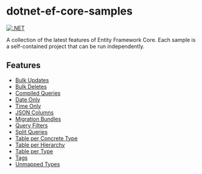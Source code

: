 # dotnet-ef-core-samples

[![.NET](https://github.com/danielmackay/dotnet-ef-core-samples/actions/workflows/dotnet.yml/badge.svg)](https://github.com/danielmackay/dotnet-ef-core-samples/actions/workflows/dotnet.yml)

A collection of the latest features of Entity Framework Core.  Each sample is a self-contained project that can be run independently.

## Features

- [Bulk Updates](https://github.com/danielmackay/dotnet-ef-core-samples/tree/main/BulkUpdates)
- [Bulk Deletes](https://github.com/danielmackay/dotnet-ef-core-samples/tree/main/BulkDeletes)
- [Compiled Queries](https://github.com/danielmackay/dotnet-ef-core-samples/tree/main/CompiledQueries)
- [Date Only](https://github.com/danielmackay/dotnet-ef-core-samples/tree/main/DateOnlyTimeOnly)
- [Time Only](https://github.com/danielmackay/dotnet-ef-core-samples/tree/main/DateOnlyTimeOnly)
- [JSON Columns](https://github.com/danielmackay/dotnet-ef-core-samples/tree/main/JsonColumns)
- [Migration Bundles](https://github.com/danielmackay/dotnet-ef-core-samples/tree/main/MigrationBundles)
- [Query Filters](https://github.com/danielmackay/dotnet-ef-core-samples/tree/main/QueryFilters)
- [Split Queries](https://github.com/danielmackay/dotnet-ef-core-samples/tree/main/SplitQueries)
- [Table per Concrete Type](https://github.com/danielmackay/dotnet-ef-core-samples/tree/main/TablePerConcreteType)
- [Table per Hierarchy](https://github.com/danielmackay/dotnet-ef-core-samples/tree/main/TablePerHierarchy)
- [Table per Type](https://github.com/danielmackay/dotnet-ef-core-samples/tree/main/TablePerType)
- [Tags](https://github.com/danielmackay/dotnet-ef-core-samples/tree/main/Tags)
- [Unmapped Types](https://github.com/danielmackay/dotnet-ef-core-samples/tree/main/UnmappedTypes)
